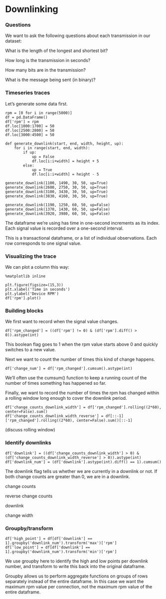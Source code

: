 # Downlinking

### Questions

We want to ask the following questions about each transmission in our dataset:

What is the length of the longest and shortest bit?

How long is the transmission in seconds?

How many bits are in the transmission?

What is the message being sent (in binary)?

### Timeseries traces

Let’s generate some data first.

```
rpm = [0 for i in range(5000)]
df = pd.DataFrame()
df['rpm'] = rpm
df.loc[1000:1700] = 50
df.loc[2500:2800] = 50
df.loc[3000:4500] = 50
        
def generate_downlink(start, end, width, height, up):
    for i in range(start, end, width):
        if up:
            up = False
            df.loc[i:i+width] = height + 5
        else:
            up = True
            df.loc[i:i+width] = height - 5

generate_downlink(1100, 1490, 30, 50, up=True)
generate_downlink(2600, 2750, 30, 50, up=True)
generate_downlink(3100, 3430, 30, 50, up=True)
generate_downlink(3830, 4160, 30, 50, up=True)

generate_downlink(1190, 1250, 60, 50, up=False)
generate_downlink(1370, 1430, 60, 50, up=False)
generate_downlink(3920, 3980, 60, 50, up=False)
```

The dataframe we’re using has time in one-second increments as its index. Each signal value is recorded over a one-second interval.

This is a transactional dataframe, or a list of individual observations. Each row corresponds to one signal value. 

### Visualizing the trace

We can plot a column this way:

```
%matplotlib inline

plt.figure(figsize=(15,3))
plt.xlabel('Time in seconds')
plt.ylabel('Device RPM')
df['rpm'].plot()
```


### Building blocks

We first want to record when the signal value changes. 

```
df['rpm_changed'] = ((df['rpm'] != 0) & (df['rpm'].diff() > 0)).astype(int)
```


This boolean flag goes to 1 when the rpm value starts above 0 and quickly switches to a new value. 

Next we want to  count the number of times this kind of change happens. 

```
df['change_num'] = df['rpm_changed'].cumsum().astype(int)
```

We’ll often use the cumsum() function to keep a running count of the number of times something has happened so far. 

Finally, we want to record the number of times the rpm has changed within a rolling window long enough to cover the downlink period.

```
df['change_counts_downlink_width'] = df['rpm_changed'].rolling((2*60), center=False).sum()
df['change_counts_downlink_width_reverse'] = df[::-1]['rpm_changed'].rolling((2*60), center=False).sum()[::-1]
```
(discuss rolling window)

### Identify downlinks

```
df['downlink'] = ((df['change_counts_downlink_width'] > 0) & (df['change_counts_downlink_width_reverse'] > 0)).astype(int)
df['downlink_num'] = (df['downlink'].astype(int).diff() == 1).cumsum() 
```

The downlink flag tells us whether we are currently in a downlink or not. If both change counts are greater than 0, we are in a downlink. 

change counts



reverse change counts



downlink



change width



### Groupby/transform

```
df['high_point'] = df[df['downlink'] == 1].groupby('downlink_num').transform('max')['rpm']
df['low_point'] = df[df['downlink'] == 1].groupby('downlink_num').transform('min')['rpm']
```

We use groupby here to identify the high and low points per downlink number, and transform to write this back into the original dataframe.

Groupby allows us to perform aggregate functions on groups of rows separately instead of the entire dataframe. In this case we want the maximum rpm value per connection, not the maximum rpm value of the entire dataframe. 

